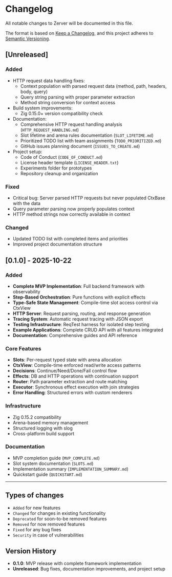 # Changelog

All notable changes to Zerver will be documented in this file.

The format is based on [Keep a Changelog](https://keepachangelog.com/en/1.0.0/),
and this project adheres to [Semantic Versioning](https://semver.org/spec/v2.0.0.html).

## [Unreleased]

### Added
- HTTP request data handling fixes:
  - Context population with parsed request data (method, path, headers, body, query)
  - Query string parsing with proper parameter extraction
  - Method string conversion for context access
- Build system improvements:
  - Zig 0.15.0+ version compatibility check
- Documentation:
  - Comprehensive HTTP request handling analysis (`HTTP_REQUEST_HANDLING.md`)
  - Slot lifetime and arena rules documentation (`SLOT_LIFETIME.md`)
  - Prioritized TODO list with team assignments (`TODO_PRIORITIZED.md`)
  - GitHub issues planning document (`ISSUES_TO_CREATE.md`)
- Project setup:
  - Code of Conduct (`CODE_OF_CONDUCT.md`)
  - License header template (`LICENSE_HEADER.txt`)
  - Experiments folder for prototypes
  - Repository cleanup and organization

### Fixed
- Critical bug: Server parsed HTTP requests but never populated CtxBase with the data
- Query parameter parsing now properly populates context
- HTTP method strings now correctly available in context

### Changed
- Updated TODO list with completed items and priorities
- Improved project documentation structure

## [0.1.0] - 2025-10-22

### Added
- **Complete MVP Implementation**: Full backend framework with observability
- **Step-Based Orchestration**: Pure functions with explicit effects
- **Type-Safe State Management**: Compile-time slot access control via CtxView
- **HTTP Server**: Request parsing, routing, and response generation
- **Tracing System**: Automatic request tracing with JSON export
- **Testing Infrastructure**: ReqTest harness for isolated step testing
- **Example Applications**: Complete CRUD API with all features integrated
- **Documentation**: Comprehensive guides and API reference

### Core Features
- **Slots**: Per-request typed state with arena allocation
- **CtxView**: Compile-time enforced read/write access patterns
- **Decisions**: Continue/Need/Done/Fail control flow
- **Effects**: DB and HTTP operations with continuation support
- **Router**: Path parameter extraction and route matching
- **Executor**: Synchronous effect execution with join strategies
- **Error Handling**: Structured errors with custom renderers

### Infrastructure
- Zig 0.15.2 compatibility
- Arena-based memory management
- Structured logging with slog
- Cross-platform build support

### Documentation
- MVP completion guide (`MVP_COMPLETE.md`)
- Slot system documentation (`SLOTS.md`)
- Implementation summary (`IMPLEMENTATION_SUMMARY.md`)
- Quickstart guide (`QUICKSTART.md`)

---

## Types of changes
- `Added` for new features
- `Changed` for changes in existing functionality
- `Deprecated` for soon-to-be removed features
- `Removed` for now removed features
- `Fixed` for any bug fixes
- `Security` in case of vulnerabilities

## Version History
- **0.1.0**: MVP release with complete framework implementation
- **Unreleased**: Bug fixes, documentation improvements, and project setup